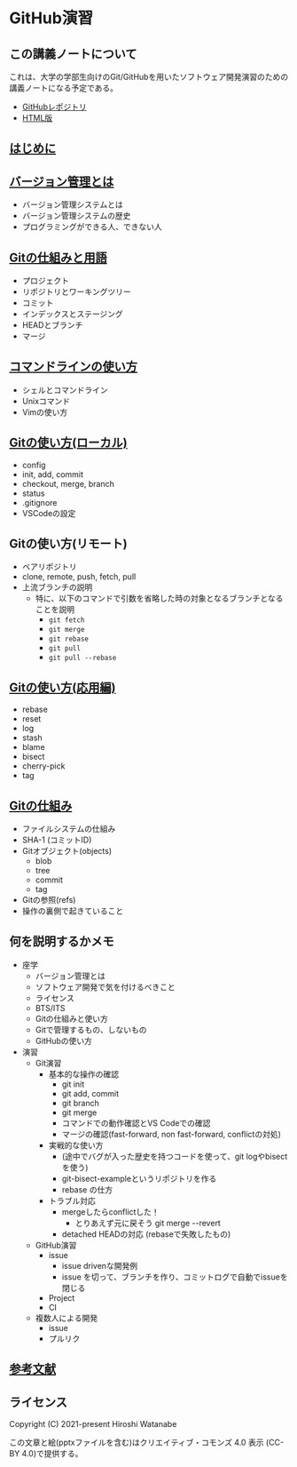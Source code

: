 # GitHub演習

## この講義ノートについて

これは、大学の学部生向けのGit/GitHubを用いたソフトウェア開発演習のための講義ノートになる予定である。

* [GitHubレポジトリ](https://github.com/kaityo256/github)
* [HTML版](https://kaityo256.github.io/github/)

## [はじめに](preface/README.md)

## [バージョン管理とは](vcs/README.md)

* バージョン管理システムとは
* バージョン管理システムの歴史
* プログラミングができる人、できない人

## [Gitの仕組みと用語](term/README.md)

* プロジェクト
* リポジトリとワーキングツリー
* コミット
* インデックスとステージング
* HEADとブランチ
* マージ

## [コマンドラインの使い方](command/README.md)

* シェルとコマンドライン
* Unixコマンド
* Vimの使い方

## [Gitの使い方(ローカル)](basics/README.md)

* config
* init, add, commit
* checkout, merge, branch
* status
* .gitignore
* VSCodeの設定

## Gitの使い方(リモート)

* ベアリポジトリ
* clone, remote, push, fetch, pull
* 上流ブランチの説明
  * 特に、以下のコマンドで引数を省略した時の対象となるブランチとなることを説明
    * `git fetch`
    * `git merge`
    * `git rebase`
    * `git pull`
    * `git pull --rebase`

## [Gitの使い方(応用編)](advanced/README.md)

* rebase
* reset
* log
* stash
* blame
* bisect
* cherry-pick
* tag

## [Gitの仕組み](internals/README.md)

* ファイルシステムの仕組み
* SHA-1 (コミットID)
* Gitオブジェクト(objects)
  * blob
  * tree
  * commit
  * tag
* Gitの参照(refs)
* 操作の裏側で起きていること

## 何を説明するかメモ

* 座学
  * バージョン管理とは
  * ソフトウェア開発で気を付けるべきこと
  * ライセンス
  * BTS/ITS
  * Gitの仕組みと使い方
  * Gitで管理するもの、しないもの
  * GitHubの使い方
* 演習
  * Git演習
    * 基本的な操作の確認
      * git init
      * git add, commit
      * git branch
      * git merge
      * コマンドでの動作確認とVS Codeでの確認
      * マージの確認(fast-forward, non fast-forward, conflictの対処)
    * 実戦的な使い方
      * (途中でバグが入った歴史を持つコードを使って、git logやbisectを使う)
      * git-bisect-exampleというリポジトリを作る
      * rebase の仕方
    * トラブル対応
      * mergeしたらconflictした！
        * とりあえず元に戻そう git merge --revert
      * detached HEADの対応 (rebaseで失敗したもの)
  * GitHub演習
    * issue
      * issue drivenな開発例
      * issue を切って、ブランチを作り、コミットログで自動でissueを閉じる
    * Project
    * CI
  * 複数人による開発
    * issue
    * プルリク

## [参考文献](references/README.md)

## ライセンス

Copyright (C) 2021-present Hiroshi Watanabe

この文章と絵(pptxファイルを含む)はクリエイティブ・コモンズ 4.0 表示 (CC-BY 4.0)で提供する。
